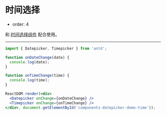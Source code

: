 # 时间选择

- order: 4

和 [时间选择组件](/components/timepicker) 配合使用。

---

````jsx
import { Datepicker, Timepicker } from 'antd';

function onDateChange(date) {
  console.log(date);
}

function onTimeChange(time) {
  console.log(time);
}

ReactDOM.render(<div>
  <Datepicker onChange={onDateChange} />
  <Timepicker onChange={onTimeChange} />
</div>, document.getElementById('components-datepicker-demo-time'));
````
